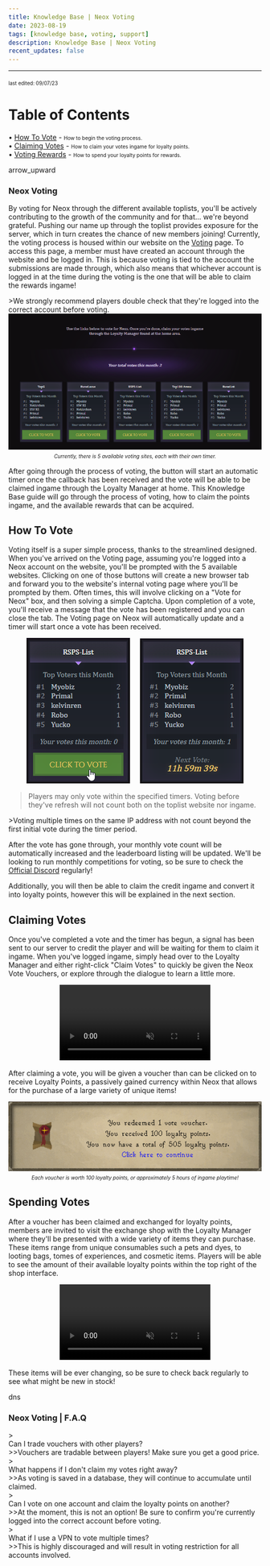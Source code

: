 ```yaml
---
title: Knowledge Base | Neox Voting
date: 2023-08-19
tags: [knowledge base, voting, support]
description: Knowledge Base | Neox Voting
recent_updates: false
---
```


***

<font size="1">last edited: 09/07/23</font>

# Table of Contents

• [How To Vote](#how-to-vote) - <font size="1">How to begin the voting process.</font><br>
• [Claiming Votes](#claiming-votes) - <font size="1">How to claim your votes ingame for loyalty points.</font><br>
• [Voting Rewards](#spending-votes) - <font size="1">How to spend your loyalty points for rewards.</font><br>

<div class="spacer-large"></div>
<div class="changes-body">
    <div class="changes-body changes-row articletitle">
        <div class="changes-row-header">
            <span class="icon">
                <span class="material-symbols-outlined">arrow_upward</span>
            </span>
            <h3>Neox Voting</h3>
        </div>
    </div>
</div>

By voting for Neox through the different available toplists, you'll be actively contributing to the growth of the community and for that... we're beyond grateful. Pushing our name up through the toplist provides exposure for the server, which in turn creates the chance of new members joining! Currently, the voting process is housed within our website on the <a href="https://neox.ps/vote">Voting</a> page. To access this page, a member must have created an account through the website and be logged in. This is because voting is tied to the account the submissions are made through, which also means that whichever account is logged in at the time during the voting is the one that will be able to claim the rewards ingame!

<div class="spacer-small"></div>
>We strongly recommend players double check that they're logged into the correct account before voting.
<div class="spacer-medium"></div>
<center><img src="/assets/img/knowledgebase/voting/votingmain.png"><br>
<em><font size="1">Currently, there is 5 available voting sites, each with their own timer.</font></em></center>
<div class="spacer-medium"></div>

After going through the process of voting, the button will start an automatic timer once the callback has been received and the vote will be able to be claimed ingame through the Loyalty Manager at home. This Knowledge Base guide will go through the process of voting, how to claim the points ingame, and the available rewards that can be acquired.

<div class="spacer-medium"></div>
<div class="divider div-transparent"></div>

## How To Vote

Voting itself is a super simple process, thanks to the streamlined designed. When you've arrived on the Voting page, assuming you're logged into a Neox account on the website, you'll be prompted with the 5 available websites. Clicking on one of those buttons will create a new browser tab and forward you to the website's internal voting page where you'll be prompted by them. Often times, this will involve clicking on a "Vote for Neox" box, and then solving a simple Captcha. Upon completion of a vote, you'll receive a message that the vote has been registered and you can close the tab. The Voting page on Neox will automatically update and a timer will start once a vote has been received.

<div class="spacer-medium"></div>
<center><img src="/assets/img/knowledgebase/voting/clicktovote.png"> &nbsp; &nbsp; <img src="/assets/img/knowledgebase/voting/votetimer.png"></center>
<div class="spacer-medium"></div>

>Players may only vote within the specified timers. Voting before they've refresh will not count both on the toplist website nor ingame.
<div class="spacer-small"></div>
>Voting multiple times on the same IP address with not count beyond the first initial vote during the timer period.
<div class="spacer-small"></div>

After the vote has gone through, your monthly vote count will be automatically increased and the leaderboard listing will be updated. We'll be looking to run monthly competitions for voting, so be sure to check the <a href="https://discord.com/invite/neoxps">Official Discord</a> regularly! 

Additionally, you will then be able to claim the credit ingame and convert it into loyalty points, however this will be explained in the next section.

<div class="spacer-medium"></div>
<div class="divider div-transparent"></div>

## Claiming Votes

Once you've completed a vote and the timer has begun, a signal has been sent to our server to credit the player and will be waiting for them to claim it ingame. When you've logged ingame, simply head over to the Loyalty Manager and either right-click "Claim Votes" to quickly be given the Neox Vote Vouchers, or explore through the dialogue to learn a little more.

<div class="spacer-medium"></div>
<center><video autoplay loop muted><source src="/assets/img/knowledgebase/voting/claimingvotes.webm" type="video/webm"></video></center>
<div class="spacer-medium"></div>

After claiming a vote, you will be given a voucher than can be clicked on to receive Loyalty Points, a passively gained currency within Neox that allows for the purchase of a large variety of unique items!

<center><img src="/assets/img/knowledgebase/voting/voucher.png"><br>
<em><font size="1">Each voucher is worth 100 loyalty points, or approximately 5 hours of ingame playtime!</font></em></center>
<div class="spacer-medium"></div>
<div class="divider div-transparent"></div>

## Spending Votes

After a voucher has been claimed and exchanged for loyalty points, members are invited to visit the exchange shop with the Loyalty Manager where they'll be presented with a wide variety of items they can purchase. These items range from unique consumables such a pets and dyes, to looting bags, tomes of experiences, and cosmetic items. Players will be able to see the amount of their available loyalty points within the top right of the shop interface.

<div class="spacer-medium"></div>
<center><video autoplay loop muted><source src="/assets/img/knowledgebase/voting/loyaltyshop.webm" type="video/webm"></video></center>
<div class="spacer-medium"></div>

These items will be ever changing, so be sure to check back regularly to see what might be new in stock!

<div class="spacer-medium"></div>
<div class="divider div-transparent"></div>

<div class="spacer-large"></div>
<div class="changes-body">
    <div class="changes-body changes-row articletitle">
        <div class="changes-row-header">
            <span class="icon">
                <span class="material-symbols-outlined">dns</span>
            </span>
            <h3>Neox Voting | F.A.Q</h3>
        </div>
    </div>
</div>

<div class="spacer-small"></div>
><div class="command-title">Can I trade vouchers with other players?</div>
>>Vouchers are tradable between players! Make sure you get a good price.
<div class="spacer-small"></div>
><div class="command-title">What happens if I don't claim my votes right away?</div>
>>As voting is saved in a database, they will continue to accumulate until claimed.
<div class="spacer-small"></div>
><div class="command-title">Can I vote on one account and claim the loyalty points on another?</div>
>>At the moment, this is not an option! Be sure to confirm you're currently logged into the correct account before voting.
<div class="spacer-small"></div>
><div class="command-title">What if I use a VPN to vote multiple times?</div>
>>This is highly discouraged and will result in voting restriction for all accounts involved.
